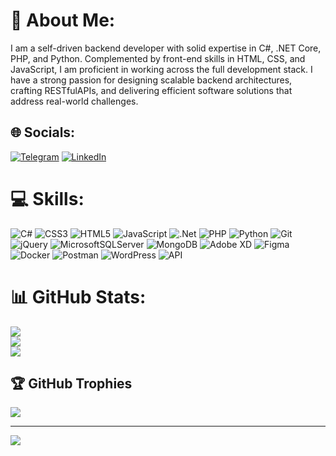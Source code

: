 # 💫 About Me:
I am a self-driven backend developer with solid expertise in C#, .NET Core, PHP, and Python. Complemented by front-end skills in HTML, CSS, and JavaScript, I am proficient in working across the full development stack. I have a strong passion for designing scalable backend architectures, crafting RESTfulAPIs, and delivering efficient software solutions that address real-world challenges.




## 🌐 Socials:
[![Telegram](https://img.shields.io/badge/Telegram-%230087CC.svg?logo=telegram&logoColor=white)](https://t.me/erfan_sayad?) 
[![LinkedIn](https://img.shields.io/badge/LinkedIn-%230077B5.svg?logo=linkedin&logoColor=white)](www.linkedin.com/in/erfansayad)



# 💻 Skills:
![C#](https://img.shields.io/badge/c%23-%23239120.svg?style=for-the-badge&logo=c-sharp&logoColor=white) ![CSS3](https://img.shields.io/badge/css3-%231572B6.svg?style=for-the-badge&logo=css3&logoColor=white)
 ![HTML5](https://img.shields.io/badge/html5-%23E34F26.svg?style=for-the-badge&logo=html5&logoColor=white) ![JavaScript](https://img.shields.io/badge/javascript-%23323330.svg?style=for-the-badge&logo=javascript&logoColor=%23F7DF1E) ![.Net](https://img.shields.io/badge/.NET-5C2D91?style=for-the-badge&logo=.net&logoColor=white) ![PHP](https://img.shields.io/badge/php-%23777BB4.svg?style=for-the-badge&logo=php&logoColor=white) ![Python](https://img.shields.io/badge/python-%2314354C.svg?style=for-the-badge&logo=python&logoColor=white) ![Git](https://img.shields.io/badge/git-%23F05033.svg?style=for-the-badge&logo=git&logoColor=white) ![jQuery](https://img.shields.io/badge/jquery-%230769AD.svg?style=for-the-badge&logo=jquery&logoColor=white) ![MicrosoftSQLServer](https://img.shields.io/badge/Microsoft%20SQL%20Sever-CC2927?style=for-the-badge&logo=microsoft%20sql%20server&logoColor=white) ![MongoDB](https://img.shields.io/badge/MongoDB-%234ea94b.svg?style=for-the-badge&logo=mongodb&logoColor=white) ![Adobe XD](https://img.shields.io/badge/Adobe%20XD-470137?style=for-the-badge&logo=Adobe%20XD&logoColor=#FF61F6) ![Figma](https://img.shields.io/badge/figma-%23F24E1E.svg?style=for-the-badge&logo=figma&logoColor=white) ![Docker](https://img.shields.io/badge/docker-%230db7ed.svg?style=for-the-badge&logo=docker&logoColor=white) ![Postman](https://img.shields.io/badge/Postman-FF6C37?style=for-the-badge&logo=postman&logoColor=white) ![WordPress](https://img.shields.io/badge/WordPress-%231572B6.svg?style=for-the-badge&logo=wordpress&logoColor=white) ![API](https://img.shields.io/badge/API-%23007ACC.svg?style=for-the-badge&logo=postman&logoColor=white)


# 📊 GitHub Stats:
![](https://github-readme-stats.vercel.app/api?username=ErfanSayad&theme=radical&hide_border=false&include_all_commits=true&count_private=false)<br/>
![](https://github-readme-streak-stats.herokuapp.com/?user=ErfanSayad&theme=radical&hide_border=false)<br/>
![](https://github-readme-stats.vercel.app/api/top-langs/?username=ErfanSayad&theme=radical&hide_border=false&include_all_commits=true&count_private=false&layout=compact)

## 🏆 GitHub Trophies
![](https://github-profile-trophy.vercel.app/?username=ErfanSayad&theme=radical&no-frame=false&no-bg=false&margin-w=4)


---
[![](https://visitcount.itsvg.in/api?id=ErfanSayad&icon=0&color=0)](https://visitcount.itsvg.in)

<!-- Proudly created with GPRM ( https://gprm.itsvg.in ) -->
